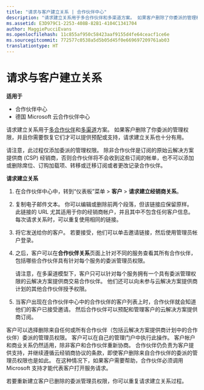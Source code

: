 ```yaml
---
title: "请求与客户建立关系 | 合作伙伴中心"
description: "请求建立关系用于多合作伙伴和多渠道方案。 如果客户删除了你委派的管理权限，并且你需要恢复它们才可以提供预配或支持，请求建立关系也十分有用。"
ms.assetid: E3D979C1-2253-408B-82B1-4104C1341704
author: MaggiePucciEvans
ms.openlocfilehash: 11c855af950c58423aaf9155d4fe64ceacf1ce6e
ms.sourcegitcommit: 772577c0538a5d5b05d45f0e669697209761ab03
translationtype: HT
---
```

# <a name="request-a-relationship-with-a-customer"></a>请求与客户建立关系

**适用于**

-  合作伙伴中心
-  德国 Microsoft 云合作伙伴中心

请求建立关系用于[多合作伙伴](multipartner.md)和[多渠道](multichannel.md)方案。 如果客户删除了你委派的管理权限，并且你需要恢复它们才可以提供预配或支持，请求建立关系也十分有用。

请注意，此过程仅添加委派的管理权限。 除非合作伙伴是订阅的原始云解决方案提供商 (CSP) 经销商，否则合作伙伴将不会收到这些订阅的帐单，也不可以添加或删除席位、订购加载项、转移或迁移订阅或者更改记录合作伙伴。

<a href="" id="requestarelationship"></a>
**请求建立关系**

1.  在合作伙伴中心中，转到“仪表板”菜单 &gt; **客户** &gt; **请求建立经销商关系**。
2.  复制电子邮件文本。 你可以编辑或删除前两个段落，但该链接应保留原样。 此链接的 URL 尤其适用于你的经销商帐户，并且其中不包含任何客户信息。 每次请求关系时，可以重复使用相同的链接。
3.  将它发送给你的客户。 若要接受，他们可以单击邀请链接，然后使用管理员帐户登录。
4.  之后，客户可以在**合作伙伴关系**页面上针对不同的服务查看其所有合作伙伴，包括哪些合作伙伴具有针对每个服务的委派管理员权限。

    请注意，在多渠道模型下，客户只可以针对每个服务拥有一个具有委派管理权限的云解决方案提供商交易合作伙伴。 他们还可以向未参与云解决方案提供商计划的其他合作伙伴授予权限。

5.  当客户出现在合作伙伴中心中的合作伙伴的客户列表上时，合作伙伴就会知道他们的客户已接受邀请。 然后合作伙伴可以预配和管理客户的云解决方案提供商订阅。

客户可以选择删除来自任何或所有合作伙伴（包括云解决方案提供商计划中的合作伙伴）委派的管理员权限。 客户可以在自己的管理门户中执行此操作。 客户帐户和商业关系仍然适用，除非客户和合作伙伴重新协商。 合作伙伴仍负责为客户提供支持，并继续遵循云经销商协议的条款，即使客户删除来自合作伙伴的委派的管理员权限也是如此。 在这种情况下，如果客户需要帮助，合作伙伴必须调用 Microsoft 支持才能代表客户打开服务请求。

若要重新建立客户已删除的委派管理员权限，你可以重复请求建立关系过程。

 

 



